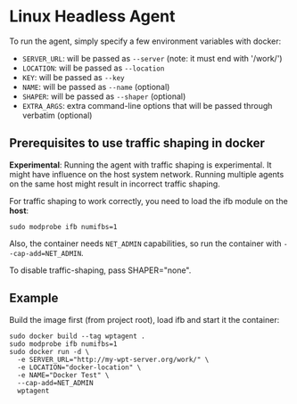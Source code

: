 # Linux Headless Agent

To run the agent, simply specify a few environment variables with docker:

* `SERVER_URL`: will be passed as `--server` (note: it must end with '/work/')
* `LOCATION`: will be passed as `--location`
* `KEY`: will be passed as `--key`
* `NAME`: will be passed as `--name` (optional)
* `SHAPER`: will be passed as `--shaper` (optional)
* `EXTRA_ARGS`: extra command-line options that will be passed through verbatim (optional)

## Prerequisites to use traffic shaping in docker
**Experimental**: Running the agent with traffic shaping is experimental. It might
have influence on the host system network. Running multiple agents on the
same host might result in incorrect traffic shaping.

For traffic shaping to work correctly, you need to load the ifb module on the **host**:

    sudo modprobe ifb numifbs=1

Also, the container needs `NET_ADMIN` capabilities, so run the container with 
`--cap-add=NET_ADMIN`.

To disable traffic-shaping, pass SHAPER="none".

## Example

Build the image first (from project root), load ifb and start it the container:

    sudo docker build --tag wptagent .
    sudo modprobe ifb numifbs=1
    sudo docker run -d \
      -e SERVER_URL="http://my-wpt-server.org/work/" \
      -e LOCATION="docker-location" \
      -e NAME="Docker Test" \
      --cap-add=NET_ADMIN
      wptagent

